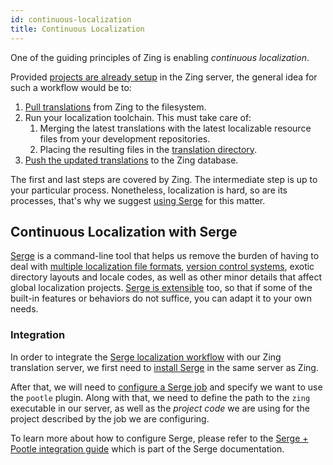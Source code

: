 ```yaml
---
id: continuous-localization
title: Continuous Localization
---
```


One of the guiding principles of Zing is enabling _continuous localization_.

Provided [projects are already setup](workflow-overview.md#project-creation) in
the Zing server, the general idea for such a workflow would be to:

1. [Pull translations](workflow-overview.md#update-stores) from Zing to the
   filesystem.
2. Run your localization toolchain. This must take care of:
    1. Merging the latest translations with the latest localizable resource
  files from your development repositories.
    2. Placing the resulting files in the [translation
  directory](workflow-overview.md#file-location).
3. [Push the updated translations](workflow-overview.md#sync-stores) to the Zing
   database.

The first and last steps are covered by Zing. The intermediate step is up to
your particular process. Nonetheless, localization is hard, so are its
processes, that's why we suggest [using
Serge](#continuous-localization-with-serge) for this matter.


## Continuous Localization with Serge

[Serge](https://serge.io) is a command-line tool that helps us remove the burden
of having to deal with [multiple localization file
formats](https://serge.io/docs/file-formats/), [version control
systems](https://serge.io/docs/version-control/), exotic directory layouts and
locale codes, as well as other minor details that affect global localization
projects.  [Serge is extensible](https://serge.io/docs/modular-architecture/)
too, so that if some of the built-in features or behaviors do not suffice, you
can adapt it to your own needs.

### Integration

In order to integrate the [Serge localization
workflow](https://serge.io/docs/localization-cycle/) with our Zing translation
server, we first need to [install Serge](https://serge.io/download/) in the same
server as Zing.

After that, we will need to [configure a Serge
job](https://serge.io/docs/configuration-files/) and specify we want to use the
`pootle` plugin. Along with that, we need to define the path to the `zing`
executable in our server, as well as the _project code_ we are using for the
project described by the job we are configuring.

To learn more about how to configure Serge, please refer to the [Serge + Pootle
integration guide](https://serge.io/docs/guides/pootle/) which is part of the
Serge documentation.
